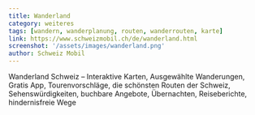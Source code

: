 ```yaml
---
title: Wanderland
category: weiteres
tags: [wandern, wanderplanung, routen, wanderrouten, karte]
link: https://www.schweizmobil.ch/de/wanderland.html
screenshot: '/assets/images/wanderland.png'
author: Schweiz Mobil
---
```


Wanderland Schweiz – Interaktive Karten, Ausgewählte Wanderungen, Gratis App, Tourenvorschläge, die schönsten Routen der Schweiz, Sehenswürdigkeiten, buchbare Angebote, Übernachten, Reiseberichte, hindernisfreie Wege
